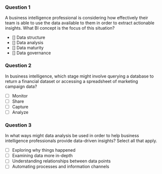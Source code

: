 ### Question 1

A business intelligence professional is considering how effectively their team is able to use the data available to them in order to extract actionable insights. What BI concept is the focus of this situation?

- [] Data structure
- [] Data analysis
- [] Data maturity
- [] Data governance

### Question 2

In business intelligence, which stage might involve querying a database to return a financial dataset or accessing a spreadsheet of marketing campaign data?

- [ ] Monitor
- [ ] Share
- [ ] Capture
- [ ] Analyze

### Question 3

In what ways might data analysis be used in order to help business intelligence professionals provide data-driven insights? Select all that apply.

- [ ] Exploring why things happened
- [ ] Examining data more in-depth
- [ ] Understanding relationships between data points
- [ ] Automating processes and information channels
